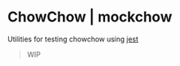 # ChowChow | mockchow

Utilities for testing chowchow using [jest](https://jestjs.io/)

<!-- toc-head -->
<!-- toc-tail -->

> WIP
